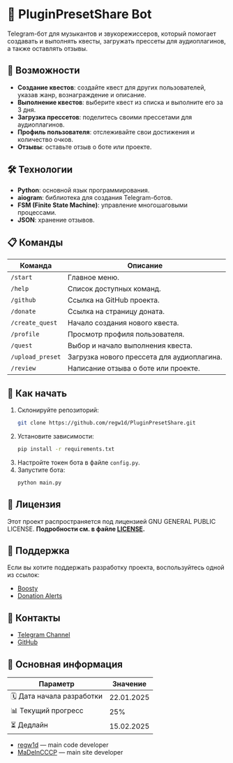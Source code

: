 
# 🎵 PluginPresetShare Bot

Telegram-бот для музыкантов и звукорежиссеров, который помогает создавать и выполнять квесты, загружать прессеты для аудиоплагинов, а также оставлять отзывы.

## 🌟 Возможности

- **Создание квестов**: создайте квест для других пользователей, указав жанр, вознаграждение и описание.
- **Выполнение квестов**: выберите квест из списка и выполните его за 3 дня.
- **Загрузка прессетов**: поделитесь своими прессетами для аудиоплагинов.
- **Профиль пользователя**: отслеживайте свои достижения и количество очков.
- **Отзывы**: оставьте отзыв о боте или проекте.

## 🛠️ Технологии

- **Python**: основной язык программирования.
- **aiogram**: библиотека для создания Telegram-ботов.
- **FSM (Finite State Machine)**: управление многошаговыми процессами.
- **JSON**: хранение отзывов.

## 📋 Команды

| Команда          | Описание                                                                 |
|------------------|-------------------------------------------------------------------------|
| `/start`         | Главное меню.                                                          |
| `/help`          | Список доступных команд.                                               |
| `/github`        | Ссылка на GitHub проекта.                                              |
| `/donate`        | Ссылка на страницу доната.                                             |
| `/create_quest`  | Начало создания нового квеста.                                         |
| `/profile`       | Просмотр профиля пользователя.                                         |
| `/quest`         | Выбор и начало выполнения квеста.                                      |
| `/upload_preset` | Загрузка нового прессета для аудиоплагина.                             |
| `/review`        | Написание отзыва о боте или проекте.                                   |

## 🚀 Как начать

1. Склонируйте репозиторий:
   ```bash
   git clone https://github.com/regw1d/PluginPresetShare.git
   ```
2. Установите зависимости:
   ```bash
   pip install -r requirements.txt
   ```
3. Настройте токен бота в файле `config.py`.
4. Запустите бота:
   ```bash
   python main.py
   ```

## 📄 Лицензия

Этот проект распространяется под лицензией  GNU GENERAL PUBLIC LICENSE. **Подробности см. в файле [LICENSE](LICENSE).**

## 🤝 Поддержка

Если вы хотите поддержать разработку проекта, воспользуйтесь одной из ссылок:
- [Boosty](https://boosty.to/regw1d)
- [Donation Alerts](https://www.donationalerts.com/r/regw1d)

## 📢 Контакты

- [Telegram Channel](https://t.me/+2oWmBhIhLjw5OWI6)
- [GitHub](https://github.com/regw1d/PluginPresetShare)

## 📌 Основная информация  

| Параметр                | Значение             |  
|-------------------------|----------------------|  
| 🗓️ Дата начала разработки | 22.01.2025         |  
| 📊 Текущий прогресс     | 25%                  |  
| ⏳ Дедлайн              | 15.02.2025           |  

- [regw1d](https://github.com/regw1d/) — main code developer
- [MaDeInCCCP](https://github.com/MaDeInCCCP2/) — main site developer
